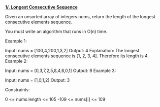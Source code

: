 [**1/. Longest Consecutive Sequence**](https://leetcode.com/problems/longest-consecutive-sequence/)

Given an unsorted array of integers nums, return the length of the longest consecutive elements sequence.

You must write an algorithm that runs in O(n) time.

Example 1:

Input: nums = [100,4,200,1,3,2]
Output: 4
Explanation: The longest consecutive elements sequence is [1, 2, 3, 4]. Therefore its length is 4.
Example 2:

Input: nums = [0,3,7,2,5,8,4,6,0,1]
Output: 9
Example 3:

Input: nums = [1,0,1,2]
Output: 3

Constraints:

0 <= nums.length <= 105
-109 <= nums[i] <= 109
